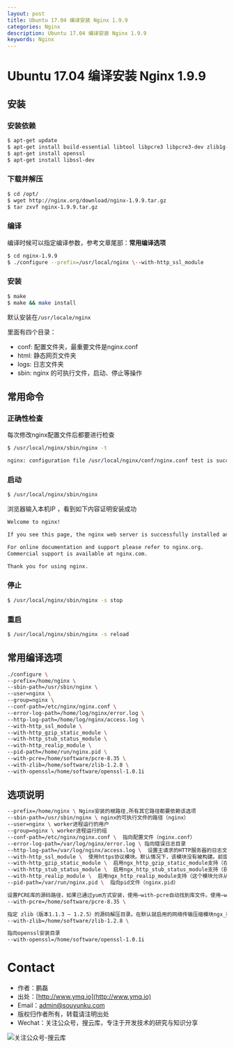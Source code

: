 ```yaml
---
layout: post
title: Ubuntu 17.04 编译安装 Nginx 1.9.9
categories: Nginx
description: Ubuntu 17.04 编译安装 Nginx 1.9.9
keywords: Nginx
---
```


# Ubuntu 17.04 编译安装 Nginx 1.9.9

## 安装

### 安装依赖

```sh		  
$ apt-get update
$ apt-get install build-essential libtool libpcre3 libpcre3-dev zlib1g-dev
$ apt-get install openssl
$ apt-get install libssl-dev
```		

### 下载并解压

```sh	
$ cd /opt/
$ wget http://nginx.org/download/nginx-1.9.9.tar.gz
$ tar zxvf nginx-1.9.9.tar.gz
```	

### 编译

编译时候可以指定编译参数，参考文章尾部：**常用编译选项**

```sh
$ cd nginx-1.9.9
$ ./configure --prefix=/usr/local/nginx \--with-http_ssl_module 
```	

### 安装

```sh
$ make
$ make && make install
```	

默认安装在`/usr/locale/nginx`

里面有四个目录：
 - conf: 配置文件夹，最重要文件是nginx.conf
 - html: 静态网页文件夹
 - logs: 日志文件夹
 - sbin: nginx 的可执行文件，启动、停止等操作

 
## 常用命令

### 正确性检查

每次修改nginx配置文件后都要进行检查

```sh
$ /usr/local/nginx/sbin/nginx -t
```

```sh
nginx: configuration file /usr/local/nginx/conf/nginx.conf test is successful
```

### 启动

```sh
$ /usr/local/nginx/sbin/nginx
```

浏览器输入本机IP ，看到如下内容证明安装成功

```sh
Welcome to nginx!

If you see this page, the nginx web server is successfully installed and working. Further configuration is required.

For online documentation and support please refer to nginx.org.
Commercial support is available at nginx.com.

Thank you for using nginx.
```

### 停止

```sh
$ /usr/local/nginx/sbin/nginx -s stop
```

### 重启

```sh
$ /usr/local/nginx/sbin/nginx -s reload
```


## 常用编译选项

```sh
./configure \
--prefix=/home/nginx \
--sbin-path=/usr/sbin/nginx \
--user=nginx \
--group=nginx \
--conf-path=/etc/nginx/nginx.conf \
--error-log-path=/home/log/nginx/error.log \
--http-log-path=/home/log/nginx/access.log \
--with-http_ssl_module \
--with-http_gzip_static_module \
--with-http_stub_status_module \
--with-http_realip_module \
--pid-path=/home/run/nginx.pid \
--with-pcre=/home/software/pcre-8.35 \
--with-zlib=/home/software/zlib-1.2.8 \
--with-openssl=/home/software/openssl-1.0.1i
```

## 选项说明


```sh
--prefix=/home/nginx \ Nginx安装的根路径,所有其它路径都要依赖该选项
--sbin-path=/usr/sbin/nginx \ nginx的可执行文件的路径（nginx）
--user=nginx \ worker进程运行的用户
--group=nginx \ worker进程运行的组
--conf-path=/etc/nginx/nginx.conf \  指向配置文件（nginx.conf）
--error-log-path=/var/log/nginx/error.log \ 指向错误日志目录
--http-log-path=/var/log/nginx/access.log \  设置主请求的HTTP服务器的日志文件的名称
--with-http_ssl_module \  使用https协议模块。默认情况下，该模块没有被构建。前提是openssl与openssl-devel已安装
--with-http_gzip_static_module \  启用ngx_http_gzip_static_module支持（在线实时压缩输出数据流）
--with-http_stub_status_module \  启用ngx_http_stub_status_module支持（获取nginx自上次启动以来的工作状态）
--with-http_realip_module \  启用ngx_http_realip_module支持（这个模块允许从请求标头更改客户端的IP地址值，默认为关）
--pid-path=/var/run/nginx.pid \  指向pid文件（nginx.pid）

设置PCRE库的源码路径，如果已通过yum方式安装，使用–with-pcre自动找到库文件。使用–with-pcre=PATH时，需要从PCRE网站下载pcre库的源码（版本4.4 – 8.30）并解压，剩下的就交给Nginx的./configure和make来完成。perl正则表达式使用在location指令和 ngx_http_rewrite_module模块中。
--with-pcre=/home/software/pcre-8.35 \ 

指定 zlib（版本1.1.3 – 1.2.5）的源码解压目录。在默认就启用的网络传输压缩模块ngx_http_gzip_module时需要使用zlib 。
--with-zlib=/home/software/zlib-1.2.8 \

指向openssl安装目录
--with-openssl=/home/software/openssl-1.0.1i
```

# Contact

 - 作者：鹏磊  
 - 出处：[http://www.ymq.io](http://www.ymq.io)  
 - Email：[admin@souyunku.com](admin@souyunku.com)  
 - 版权归作者所有，转载请注明出处
 - Wechat：关注公众号，搜云库，专注于开发技术的研究与知识分享
 
![关注公众号-搜云库](http://www.ymq.io/images/souyunku.png "搜云库")



















